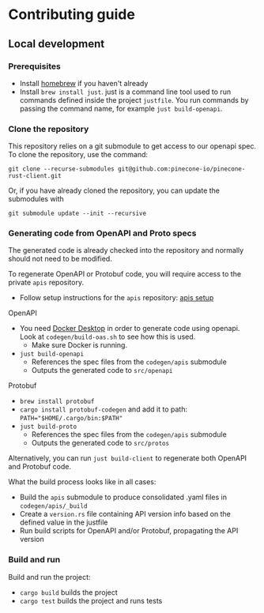 # Contributing guide

## Local development

### Prerequisites

- Install [homebrew](https://brew.sh/) if you haven't already
- Install `brew install just`. just is a command line tool used to run commands defined inside the project `justfile`. You run commands by passing the command name, for example `just build-openapi`.

### Clone the repository

This repository relies on a git submodule to get access to our openapi spec. To clone the repository, use the command:

```
git clone --recurse-submodules git@github.com:pinecone-io/pinecone-rust-client.git
```

Or, if you have already cloned the repository, you can update the submodules with

```
git submodule update --init --recursive
```

### Generating code from OpenAPI and Proto specs

The generated code is already checked into the repository and normally should not need to be modified.

To regenerate OpenAPI or Protobuf code, you will require access to the private `apis` repository.
- Follow setup instructions for the `apis` repository: [apis setup](https://github.com/pinecone-io/apis)

OpenAPI

- You need [Docker Desktop](https://www.docker.com/products/docker-desktop/) in order to generate code using openapi. Look at `codegen/build-oas.sh` to see how this is used.
    - Make sure Docker is running.
- `just build-openapi`
    - References the spec files from the `codegen/apis` submodule
    - Outputs the generated code to `src/openapi`

Protobuf
- `brew install protobuf`
- `cargo install protobuf-codegen` and add it to path: `PATH="$HOME/.cargo/bin:$PATH"`
- `just build-proto`
    - References the spec files from the `codegen/apis` submodule
    - Outputs the generated code to `src/protos`

Alternatively, you can run `just build-client` to regenerate both OpenAPI and Protobuf code.

What the build process looks like in all cases:
- Build the `apis` submodule to produce consolidated .yaml files in `codegen/apis/_build`
- Create a `version.rs` file containing API version info based on the defined value in the justfile
- Run build scripts for OpenAPI and/or Protobuf, propagating the API version

### Build and run

Build and run the project:
- `cargo build` builds the project
- `cargo test` builds the project and runs tests
